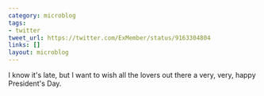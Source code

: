 ```yaml
---
category: microblog
tags:
- twitter
tweet_url: https://twitter.com/ExMember/status/9163304804
links: []
layout: microblog
---
```

I know it's late, but I want to wish all the lovers out there a very, very, happy President's Day.
